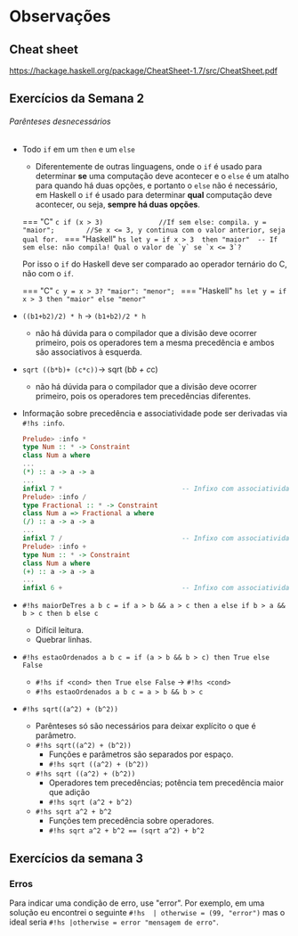 # Observações

## Cheat sheet

https://hackage.haskell.org/package/CheatSheet-1.7/src/CheatSheet.pdf

## Exercícios da Semana 2

###### Parênteses desnecessários

* Todo `if` em um `then` e um `else`
    * Diferentemente de outras linguagens, onde o `if` é usado para determinar **se** uma computação deve acontecer e o `else` é um atalho para quando há duas opções, e portanto o `else` não é necessário, em Haskell o `if` é usado para determinar **qual** computação deve acontecer, ou seja, **sempre há duas opções**.

    === "C"
        ```c
        if (x > 3)              //If sem else: compila.
            y = "maior";        //Se x <= 3, y continua com o valor anterior, seja qual for.
        ```
    === "Haskell"
        ```hs
        let y = if x > 3 
            then "maior"  -- If sem else: não compila! Qual o valor de `y` se `x <= 3`?
        ```

    Por isso o `if` do Haskell deve ser comparado ao operador ternário do C, não com o `if`.

    === "C"
        ```c
        y = x > 3? "maior": "menor";
        ```
    === "Haskell"
        ```hs
        let y = if x > 3 then "maior" else "menor"
        ```


* `((b1+b2)/2) * h` -> `(b1+b2)/2 * h`
    * não há dúvida para o compilador que a divisão deve ocorrer primeiro, pois os operadores tem a mesma precedência e ambos são associativos à esquerda.
* `sqrt ((b*b)+ (c*c))`-> sqrt (b*b + c*c)
    * não há dúvida para o compilador que a divisão deve ocorrer primeiro, pois os operadores tem precedências diferentes.

* Informação sobre precedência e associatividade pode ser derivadas via `#!hs :info`.

    ```hs
    Prelude> :info *
    type Num :: * -> Constraint
    class Num a where
    ...
    (*) :: a -> a -> a
    ...
    infixl 7 *                              -- Infixo com associatividade a esquerda (l) e Precedência 7.
    Prelude> :info /
    type Fractional :: * -> Constraint
    class Num a => Fractional a where
    (/) :: a -> a -> a
    ...
    infixl 7 /                              -- Infixo com associatividade a esquerda (l) e Precedência 7.
    Prelude> :info +
    type Num :: * -> Constraint
    class Num a where
    (+) :: a -> a -> a
    ...
    infixl 6 +                              -- Infixo com associatividade a esquerda (l) e Precedência 6.
    ```

* `#!hs maiorDeTres a b c = if a > b && a > c then a else if b > a && b > c then b else c`
    * Difícil leitura.
    * Quebrar linhas.

* `#!hs estaoOrdenados a b c = if (a > b && b > c) then True else False`
    * `#!hs if <cond> then True else False` -> `#!hs <cond>`
    * `#!hs estaoOrdenados a b c = a > b && b > c`

* `#!hs sqrt((a^2) + (b^2))`
    * Parênteses só são necessários para deixar explícito o que é parâmetro.
    * `#!hs sqrt((a^2) + (b^2))`
        * Funções e parâmetros são separados por espaço. 
        * `#!hs sqrt ((a^2) + (b^2))`
    * `#!hs sqrt ((a^2) + (b^2))`
        * Operadores tem precedências; potência tem precedência maior que adição
        * `#!hs sqrt (a^2 + b^2)`
    * `#!hs sqrt a^2 + b^2`
        * Funções tem precedência sobre operadores.
        * `#!hs sqrt a^2 + b^2 == (sqrt a^2) + b^2`



## Exercícios da semana 3

### Erros
Para indicar uma condição de erro, use "error". Por exemplo, em uma solução eu encontrei o seguinte  `#!hs  | otherwise = (99, "error")` mas o ideal seria `#!hs |otherwise = error "mensagem de erro"`.
